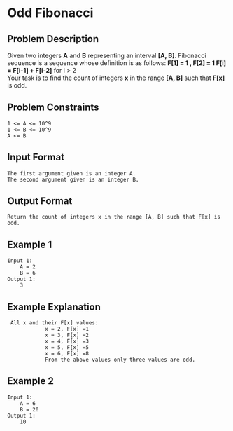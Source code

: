 # Odd Fibonacci

## Problem Description

Given two integers **A** and **B** representing an interval **[A, B]**. Fibonacci sequence is a sequence whose definition is as follows: **F[1] = 1 , F[2] = 1 F[i] = F[i-1] + F[i-2]** for i > 2 
<br>Your task is to find the count of integers **x** in the range **[A, B]** such that **F[x]** is odd. 

## Problem Constraints
```
1 <= A <= 10^9
1 <= B <= 10^9
A <= B
```

## Input Format
```
The first argument given is an integer A.
The second argument given is an integer B.
```

## Output Format
```
Return the count of integers x in the range [A, B] such that F[x] is odd.
```
## Example 1
```
Input 1:
    A = 2
    B = 6
Output 1:
    3
```

## Example Explanation
```
 All x and their F[x] values:
            x = 2, F[x] =1
            x = 3, F[x] =2
            x = 4, F[x] =3
            x = 5, F[x] =5
            x = 6, F[x] =8
            From the above values only three values are odd.
```
## Example 2
```
Input 1:
    A = 6
    B = 20
Output 1:
    10
```
